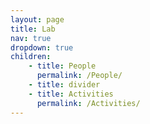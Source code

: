 ```yaml
---
layout: page
title: Lab
nav: true
dropdown: true
children: 
    - title: People
      permalink: /People/
    - title: divider
    - title: Activities
      permalink: /Activities/
---
```

